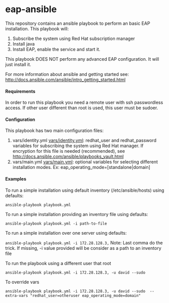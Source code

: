 # eap-ansible

This repository contains an ansible playbook to perform an basic EAP installation. This playbook will:

1. Subscribe the system using Red Hat subscription manager
2. Install java
3. Install EAP, enable the service and start it. 

This playbook DOES NOT perform any advanced EAP configuration. It will just install it.

For more information about ansible and getting started see: http://docs.ansible.com/ansible/intro_getting_started.html

#### Requirements

In order to run this playbook you need a remote user with ssh passwordless access. If other user different than root is used, this user must be sudoer.

#### Configuration

This playbook has two main configuration files:
1. vars/identity.yml [vars/identity.yml](vars/identity.yml): redhat_user and redhat_password variables for subscribing the system using Red Hat manager. If encryption for this file is needed (recommended), see http://docs.ansible.com/ansible/playbooks_vault.html
2. vars/main.yml [vars/main.yml](vars/main.yml): optional variables for selecting different installation modes. Ex: eap_operating_mode=[standalone|domain]

#### Examples

To run a simple installation using default inventory (/etc/ansible/hosts) using defaults:

`ansible-playbook playbook.yml`

To run a simple installation providing an inventory file using defaults:

`ansible-playbook playbook.yml -i path-to-file`

To run a simple installation over one server using defaults:

`ansible-playbook playbook.yml -i 172.28.128.3,` Note: Last comma do the trick. If missing, -i value provided will be consider as a path to an inventory file

To run the playbook using a different user that root

`ansible-playbook playbook.yml -i 172.28.128.3, -u david --sudo`

To override vars

`ansible-playbook playbook.yml -i 172.28.128.3, -u david --sudo  --extra-vars "redhat_user=otheruser eap_operating_mode=domain"`




